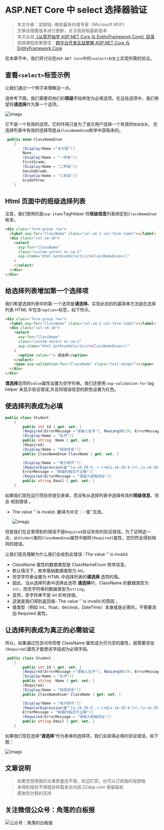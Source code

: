 # ASP.NET Core 中 select 选择器验证

> 本文作者：梁桐铭- 微软最有价值专家（Microsoft MVP） </br>
> 文章会随着版本进行更新，关注我获取最新版本 </br>
> 本文出自[《从零开始学 ASP.NET Core 与 EntityFramework Core》目录](https://www.52abp.com/Wiki/mvc/latest) </br>
> 视频课程效果更佳：[跨平台开发实战掌握 ASP.NET Core 与 EntityFramework Core
> ](https://www.52abp.com/College/Course/1) </br>

在本章节中，我们将讨论在`ASP.NET Core`中的`<select>标签`上实现所需的验证。

## 查看`<select>`标签示例

让我们通过一个例子来理解这一点。

请参考下图，我们需要将他们的**班级**字段修改为必填选项。在这些选项中，我们希望将**请选择**作为第一个选项。

![imags](images/43-1.png)

它不是一个有效的选项，它的作用只是为了提示用户选择一个有效的`班级信息`。
在选择列表中有效的选择项是从`ClassNameEnum`枚举中获取来的。

```csharp
 public enum ClassNameEnum
    {
        [Display(Name ="未分配")]
        None,
        [Display(Name = "一年级")]
        FirstGrade,
        [Display(Name = "二年级")]
        SecondGrade,
        [Display(Name = "三年级")]
        GradeThree
    }

```

## Html 页面中的班级选择列表

注意，我们使用的是`asp-items`TagHelper 将**班级信息**列表绑定到`ClassNameEnum` 枚举。

```html
<div class="form-group row">
  <label asp-for="ClassName" class="col-sm-2 col-form-label"></label>
  <div class="col-sm-10">
    <select
      asp-for="ClassName"
      class="custom-select mr-sm-2"
      asp-items="Html.GetEnumSelectList<ClassNameEnum>()"
    >
    </select>
  </div>
</div>
```

## 给选择列表增加第一个选择项

我们希望选择列表中的第
一个选项是**请选择**。实现此目的的最简单方法是在选择列表 HTML 中包含`<option>`标签，如下所示。

```html
<div class="form-group row">
  <label asp-for="ClassName" class="col-sm-2 col-form-label"></label>
  <div class="col-sm-10">
    <select
      asp-for="ClassName"
      class="custom-select mr-sm-2"
      asp-items="Html.GetEnumSelectList<ClassNameEnum>()"
    >
      <option value=""> 请选择</option>
    </select>
    <span asp-validation-for="ClassName" class="text-danger"></span>
  </div>
</div>
```

**请选择**选项的`value`属性设置为空字符串。我们还使用 `asp-validation-for` tag helper 来显示验证错误,并且将错误信息的颜色设置为红色。

## 使选择列表成为必填

```csharp
public class Student
    {
        public int Id { get; set; }
        [Required(ErrorMessage ="请输入名字"), MaxLength(50, ErrorMessage = "名字的长度不能超过50个字符")]
        [Display(Name = "名字")]
        public string  Name { get; set; }
        [Required]
        [Display(Name = "班级信息")]
        public ClassNameEnum ClassName { get; set; }

        [Display(Name = "电子邮件")]
        [RegularExpression(@"^[a-zA-Z0-9_.+-]+@[a-zA-Z0-9-]+\.[a-zA-Z0-9-.]+$",
        ErrorMessage = "邮箱的格式不正确")]
        [Required(ErrorMessage = "请输入邮箱地址")]
        public string Email { get; set; }
    }

```

如果我们现在运行项目并提交表单，而没有从选择列表中选择有效的**班级信息**，则会 收到错误 。

- The value '' is invalid.
  翻译为中文：- 值''无效。

  ![imags](images/43-2.png)

但是我们在这里得到的错误不是`Required`验证失败的验证错误。为了证明这一点，从`Student`类的`ClassNameEnum`属性中删除`[Required]`属性，您仍然会得到相同的错误。

让我们首先理解为什么我们会收到此错误 -The value '' is invalid.

- ClassName 属性的数据类型是 ClassNameEnum 枚举信息。
- 默认情况下，枚举基础数据类型为 int。
- 将空字符串设置为 HTML 中选择列表的**请选择** 选项的值。
- 因此，当从选择列表中选择此选项 **请选择**时，ClassName 的数据类型为`int`，而空字符串的数据类型为`string`。
- 显然，空字符串不是 int 的有效值。
- 这就是我们得到返回值- The value '' is invalid.的原因 。
- 值类型（例如 int，float，decimal，DateTime）本身就是必需的，不需要添加 Required 属性。

## 让选择列表成为真正的必需验证

所以，如果通过包含问号而使 ClassName 属性成为可为空的属性，就需要添加`[Required]`属性才能使该字段成为必填字段。

```csharp
 public class Student
    {
        public int Id { get; set; }
        [Required(ErrorMessage ="请输入名字"), MaxLength(50, ErrorMessage = "名字的长度不能超过50个字符")]
        [Display(Name = "名字")]
        public string  Name { get; set; }
        [Required]
        [Display(Name = "班级信息")]
        public ClassNameEnum? ClassName { get; set; }

        [Display(Name = "电子邮件")]
        [RegularExpression(@"^[a-zA-Z0-9_.+-]+@[a-zA-Z0-9-]+\.[a-zA-Z0-9-.]+$",
        ErrorMessage = "邮箱的格式不正确")]
        [Required(ErrorMessage = "请输入邮箱地址")]
        public string Email { get; set; }
    }


```

如果我们现在选择“**请选择**”作为表单的选择项，我们会获得必填的验证错误，如下图：

![imags](images/43-3.png)

## 文章说明

> 如果您觉得我的文章质量还不错，欢迎打赏，也可以订阅我的视频哦 </br>
> 未得到授权不得擅自转载本文内容,52abp.com 保留版权 </br>
> 感谢您对我的支持

## 关注微信公众号：角落的白板报

![公众号：角落的白板报](images/jiaoluowechat.png)
